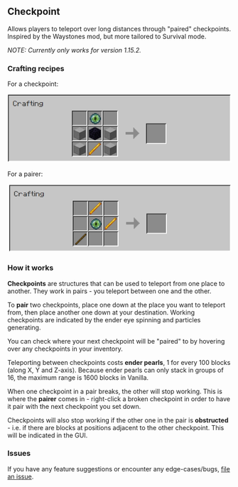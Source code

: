 ## Checkpoint

Allows players to teleport over long distances through "paired" checkpoints. Inspired by
the Waystones mod, but more tailored to Survival mode.

*NOTE: Currently only works for version 1.15.2.*

### Crafting recipes

For a checkpoint:

![Checkpoint recipe](./images/checkpoint_recipe.PNG)

For a pairer:

![Pairer recipe](./images/pairer_recipe.PNG)

### How it works

**Checkpoints** are structures that can be used to teleport from one place to another. They work in pairs - you
teleport between one and the other.

To **pair** two checkpoints, place one down at the place you want to teleport from, then place another one down at your
destination. Working checkpoints are indicated by the ender eye spinning and particles generating.

You can check where your next checkpoint will be "paired" to by hovering over any checkpoints in your inventory.

Teleporting between checkpoints costs **ender pearls**, 1 for every 100 blocks (along X, Y and Z-axis). Because ender
pearls can only stack in groups of 16, the maximum range is 1600 blocks in Vanilla.

When one checkpoint in a pair breaks, the other will stop working. This is where the **pairer** comes in - right-click
a broken checkpoint in order to have it pair with the next checkpoint you set down.

Checkpoints will also stop working if the other one in the pair is **obstructed** - i.e. if there are blocks at
positions adjacent to the other checkpoint. This will be indicated in the GUI.

### Issues

If you have any feature suggestions or encounter any edge-cases/bugs, [file an issue](https://github.com/hanyuone/Checkpoint).